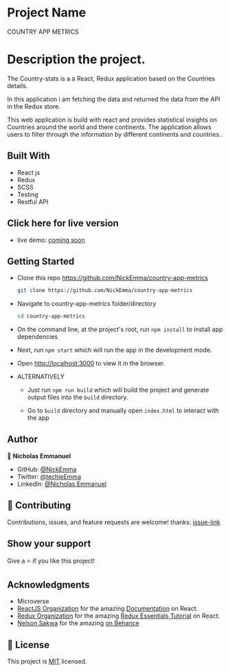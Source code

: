 # Project Name

COUNTRY APP METRICS

# Description the project.

The Country-stats is a a React, Redux application based on the Countries details.

In this application i am fetching the data and returned the data from the API in the Redux store.

This web application is build with react and provides statistical insights on Countries around the world and there continents. The application allows users to filter through the information by different continents and countries..

## Built With

- React js
- Redux
- SCSS
- Testing
- Restful API

## Click here for live version

- live demo: [coming soon]()

## Getting Started

- Clone this repo <https://github.com/NickEmma/country-app-metrics>

  ```bash
  git clone https://github.com/NickEmma/country-app-metrics
  ```

- Navigate to country-app-metrics folder/directory

  ```bash
  cd country-app-metrics
  ```

- On the command line, at the project's root, run `npm install` to install app dependencies

- Next, run `npm start` which will run the app in the development mode.

- Open [http://localhost:3000](http://localhost:3000) to view it in the browser.

- ALTERNATIVELY

  - Just run `npm run build` which will build the project and generate output files into the `build` directory.

  - Go to `build` directory and manually open `index.html` to interact with the app

## Author

👤 **Nicholas Emmanuel**

- GitHub: [@NickEmma](https://github.com/NickEmma)
- Twitter: [@techieEmma](https://twitter.com/techieEmma)
- LinkedIn: [@Nicholas Emmanuel](https://www.linkedin.com/in/techieemma/)

## 🤝 Contributing

Contributions, issues, and feature requests are welcome!
thanks: [issue-link](https://github.com/NickEmma/country-app-metrics/issues)

## Show your support

Give a ⭐️ if you like this project!

## Acknowledgments

- Microverse
- [ReactJS Organization](https://reactjs.org/) for the amazing [Documentation](https://reactjs.org/docs/getting-started.html) on React.
- [Redux Organization](https://redux.js.org/) for the amazing [Redux Essentials Tutorial](https://redux.js.org/tutorials/essentials/part-1-overview-concepts) on React.
- [ Nelson Sakwa](https://www.behance.net/sakwadesignstudio) for the amazing [on Behance](<https://www.behance.net/gallery/31579789/Ballhead-App-(Free-PSDs)>)

## 📝 License

This project is [MIT](./LICENSE) licensed.
